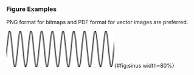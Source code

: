 ### Figure Examples

PNG format for bitmaps and PDF format for vector images are preferred.

![Sinusoid in time domain](images/sinus.png){#fig:sinus width=80%}